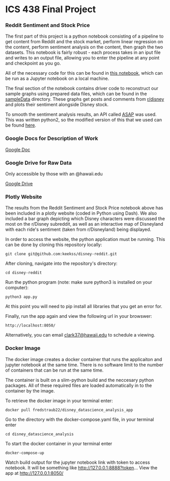 # ICS 438 Final Project

### Reddit Sentiment and Stock Price

The first part of this project is a python notebook consisting of a pipeline to get content from Reddit and the stock market, perform linear regression on the content, perform sentiment 
analysis on the content, then graph the two datasets. This notebook is fairly robust - each process takes in an iput file and writes to an output 
file, allowing you to enter the pipeline at any point and checkpoint as you go. 

All of the necessary code for this can be found in [this notebook](https://github.com/keekss/disney-reddit), 
which can be run as a Jupyter notebook on a local machine.

The final section of the notebook contains driver code to reconstruct our sample graphs using prepared data files, which can be found in the 
[sampleData](https://github.com/keekss/disney-reddit/tree/master/sampleData) directory. These graphs get posts and comments from 
[r/disney](https://www.reddit.com/r/disney/) and plots their sentiment alongside Disney stock. 

To smooth the sentiment analysis results, an API called [ASAP](https://dawn.cs.stanford.edu/2017/08/07/asap/) was used. This was written python2, so 
the modified version of this that we used can be found [here](https://github.com/keekss/disney-reddit/blob/master/ASAP.ipynb). 

### Google Docs for Description of Work

[Google Doc](https://docs.google.com/document/d/1KjXD3TtvkG8EO8RG5Te5ZTCl0uc-ZWNRbF9h-VweEh4/edit)

### Google Drive for Raw Data

Only accessible by those with an @hawaii.edu

[Google Drive](https://drive.google.com/drive/folders/1jhhzseiX2Qi78ElHTuxlTIhRogJp4CAS?usp=sharing)

### Plotly Website

The results from the Reddit Sentiment and Stock Price notebook above has been included in a plotly website (coded in Python using Dash). We also included a bar graph depicting which Disney characters were discussed the most on the r/Disney subreddit, as well as an interactive map of Disneyland with each ride's sentiment (taken from r/Disneyland) being displayed. 

In order to access the website, the python application must be running. This can be done by cloning this repository locally: 

```
git clone git@github.com:keekss/disney-reddit.git
```

After cloning, navigate into the repository's directory:

```
cd disney-reddit
```

Run the python program (note: make sure python3 is installed on your computer):

```
python3 app.py
```

At this point you will need to pip install all libraries that you get an error for.

Finally, run the app again and view the following url in your browswer:

```
http://localhost:8050/
```

Alternatively, you can email <clark37@hawaii.edu> to schedule a viewing.

### Docker Image

The docker image creates a docker container that runs the applicaiton and jupyter notebook at the same time.  There is no software limit to the number of containers that can be run at the same time.  

The container is built on a slim-python build and the neccesary python packages.  All of these required files are loaded automatically in to the container by the image.

To retrieve the docker image in your terminal enter:

```
docker pull fredstraub22/disney_datascience_analysis_app
```

Go to the directory with the docker-compose.yaml file, in your terminal enter

```
cd disney_datascience_analysis
```

To start the docker container in your terminal enter

```
docker-compose-up
```

Watch build output for the jupyter notebook link with token to access notebook.
It will be something like http://127.0.0.1:8888?token...
View the app at http://127.0.0.1:8050/

